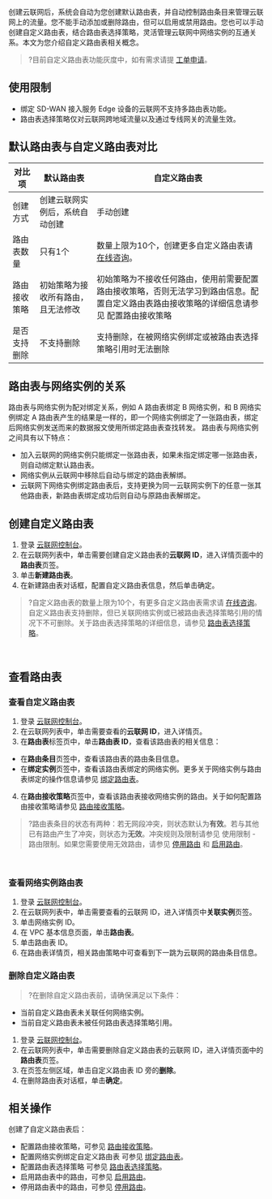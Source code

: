 ﻿创建云联网后，系统会自动为您创建默认路由表，并自动控制路由条目来管理云联网上的流量。您不能手动添加或删除路由，但可以启用或禁用路由。您也可以手动创建自定义路由表，结合路由表选择策略，灵活管理云联网中网络实例的互通关系。本文为您介绍自定义路由表相关概念。
>?目前自定义路由表功能灰度中，如有需求请提 [工单申请](https://console.cloud.tencent.com/workorder/category)。
>

## 使用限制
- 绑定 SD-WAN 接入服务 Edge 设备的云联网不支持多路由表功能。
- 路由表选择策略仅对云联网跨地域流量以及通过专线网关的流量生效。

## 默认路由表与自定义路由表对比

| 对比项 | 默认路由表 | 自定义路由表 |
|---------|---------|---------|
| 创建方式 | 创建云联网实例后，系统自动创建 | 手动创建 |
| 路由表数量 | 只有1个 | 数量上限为10个，创建更多自定义路由表请 [在线咨询](https://cloud.tencent.com/online-service?from=sales&source=PRESALE)。|
| 路由接收策略 | 初始策略为接收所有路由，且无法修改 | 初始策略为不接收任何路由，使用前需要配置路由接收策略，否则无法学习到路由信息。配置自定义路由表路由接收策略的详细信息请参见 配置路由接收策略 |
| 是否支持删除 | 不支持删除 | 支持删除，在被网络实例绑定或被路由表选择策略引用时无法删除 |


## 路由表与网络实例的关系
路由表与网络实例为配对绑定关系，例如 A 路由表绑定 B 网络实例，和 B 网络实例绑定 A 路由表产生的结果是一样的，即一个网络实例绑定了一张路由表，绑定后网络实例发送而来的数据报文使用所绑定路由表查找转发。
路由表与网络实例之间具有以下特点：
- 加入云联网的网络实例只能绑定一张路由表，如果未指定绑定哪一张路由表，则自动绑定默认路由表。
- 网络实例从云联网中移除后自动与绑定的路由表解绑。
- 云联网下网络实例绑定路由表后，支持更换为同一云联网实例下的任意一张其他路由表，新路由表绑定成功后则自动与原路由表解绑定。



## 创建自定义路由表
1. 登录 [云联网控制台](https://console.cloud.tencent.com/vpc/ccn)。
2. 在云联网列表中，单击需要创建自定义路由表的**云联网 ID**，进入详情页面中的**路由表**页签。
3. 单击**新建路由表**。
4. 在新建路由表对话框，配置自定义路由表信息，然后单击确定。
>?自定义路由表的数量上限为10个，有更多自定义路由表需求请 [在线咨询](https://cloud.tencent.com/online-service?from=sales&source=PRESALE)。自定义路由表支持删除，但已关联网络实例或已被路由表选择策略引用的情况下不可删除。关于路由表选择策略的详细信息，请参见 [路由表选择策略](https://cloud.tencent.com/document/product/877/95717)。
>
 

## 查看路由表
### 查看自定义路由表
1. 登录 [云联网控制台](https://console.cloud.tencent.com/vpc/ccn)。
2. 在云联网列表中，单击需要查看的**云联网 ID**，进入详情页。
3. 在**路由表**标签页中，单击**路由表 ID**，查看该路由表的相关信息：
 - 在**路由条目**页签中，查看该路由表的路由条目信息。
 - 在**绑定实例**页签中，查看该路由表绑定的网络实例。更多关于网络实例与路由表绑定的操作信息请参见 [绑定路由表](https://cloud.tencent.com/document/product/877/95716)。
4. 在**路由接收策略**页签中，查看该路由表接收网络实例的路由。关于如何配置路由接收策略请参见 [路由接收策略](https://cloud.tencent.com/document/product/877/95715)。
>?路由表条目的状态有两种：若无网段冲突，则状态默认为**有效**。若与其他已有路由产生了冲突，则状态为**无效**。冲突规则及限制请参见 使用限制 - 路由限制。如果您需要使用无效路由，请参见 [停用路由](https://cloud.tencent.com/document/product/877/18746) 和 [启用路由](https://cloud.tencent.com/document/product/877/18750)。
>
 

### 查看网络实例路由表
1. 登录 [云联网控制台](https://console.cloud.tencent.com/vpc/ccn)。
2. 在云联网列表中，单击需要查看的云联网 ID，进入详情页中**关联实例**页签。
3. 单击网络实例 ID。
4. 在 VPC 基本信息页面，单击**路由表**。
5. 单击路由表 ID。
6. 在路由表详情页，相关路由策略中可查看到下一跳为云联网的路由条目信息。



### 删除自定义路由表
>?在删除自定义路由表前，请确保满足以下条件：
- 当前自定义路由表未关联任何网络实例。
- 当前自定义路由表未被任何路由表选择策略引用。
>
1. 登录 [云联网控制台](https://console.cloud.tencent.com/vpc/ccn)。
2. 在云联网列表中，单击需要删除自定义路由表的云联网 ID，进入详情页面中的**路由表**页签。
3. 在页签左侧区域，单击自定义路由表 ID 旁的**删除**。
4. 在删除路由表对话框，单击**确定**。



## 相关操作
创建了自定义路由表后：
- 配置路由接收策略，可参见 [路由接收策略](https://cloud.tencent.com/document/product/877/95715)。
- 配置网络实例绑定自定义路由表 可参见 [绑定路由表](https://cloud.tencent.com/document/product/877/95716)。
- 配置路由表选择策略 可参见 [路由表选择策略](https://cloud.tencent.com/document/product/877/95717)。
- 启用路由表中的路由，可参见 [启用路由](https://cloud.tencent.com/document/product/877/18750)。
- 停用路由表中的路由，可参见 [停用路由](https://cloud.tencent.com/document/product/877/18746)。

